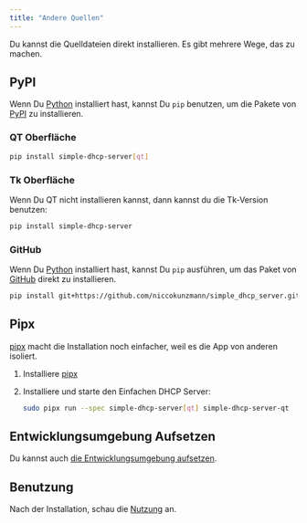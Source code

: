 ```yaml
---
title: "Andere Quellen"
---
```


Du kannst die Quelldateien direkt installieren. Es gibt mehrere Wege, das zu
machen.

## PyPI

Wenn Du [Python] installiert hast, kannst Du `pip` benutzen, um die Pakete von
[PyPI] zu installieren.

### QT Oberfläche

```sh
pip install simple-dhcp-server[qt]
```

### Tk Oberfläche

Wenn Du QT nicht installieren kannst, dann kannst du die Tk-Version benutzen:

```sh
pip install simple-dhcp-server
```

### GitHub

Wenn Du [Python] installiert hast, kannst Du `pip` ausführen, um das Paket von
[GitHub] direkt zu installieren.

```sh
pip install git+https://github.com/niccokunzmann/simple_dhcp_server.git
```

## Pipx

[pipx] macht die Installation noch einfacher, weil es die App von anderen
isoliert.

1. Installiere [pipx]
2. Installiere und starte den Einfachen DHCP Server:

    ```sh
    sudo pipx run --spec simple-dhcp-server[qt] simple-dhcp-server-qt  
    ```

## Entwicklungsumgebung Aufsetzen

Du kannst auch [die Entwicklungsumgebung aufsetzen][4].

## Benutzung

Nach der Installation, schau die [Nutzung][3] an.

[Python]: https://www.python.org/
[PyPI]: https://pypi.org/project/simple-dhcp-server/
[GitHub]: https://github.com/niccokunzmann/simple_dhcp_server/
[3]: /usage/cmd.md
[pipx]: https://pipx.pypa.io/stable/installation/
[4]: ../develop
